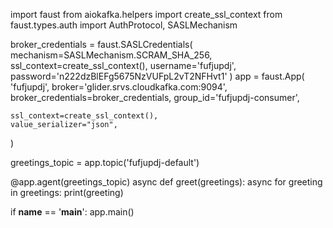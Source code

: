 import faust
from aiokafka.helpers import create_ssl_context
from faust.types.auth import AuthProtocol, SASLMechanism

broker_credentials = faust.SASLCredentials(
    mechanism=SASLMechanism.SCRAM_SHA_256,
    ssl_context=create_ssl_context(),
    username='fufjupdj',
    password='n222dzBlEFg5675NzVUFpL2vT2NFHvt1'
)
app = faust.App(
    'fufjupdj',
    broker='glider.srvs.cloudkafka.com:9094',
    broker_credentials=broker_credentials,
    group_id='fufjupdj-consumer',

    ssl_context=create_ssl_context(),
    value_serializer="json",
)


greetings_topic = app.topic('fufjupdj-default')


@app.agent(greetings_topic)
async def greet(greetings):
    async for greeting in greetings:
        print(greeting)


if __name__ == '__main__':
    app.main()
